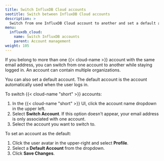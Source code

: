 ```yaml
---
title: Switch InfluxDB Cloud accounts
seotitle: Switch between InfluxDB Cloud accounts
description: >
  Switch from one InfluxDB Cloud account to another and set a default account.  
menu:
  influxdb_cloud:
    name: Switch InfluxDB accounts
    parent: Account management
weight: 105
---
```

If you belong to more than one {{< cloud-name >}} account with the same email address, you can switch from one account to another while staying logged in. An account can contain multiple organizations. 

You can also set a default account. The default account is the account automatically used when the user logs in.

To switch {{< cloud-name "short" >}} accounts:

1. In the {{< cloud-name "short" >}} UI, click the account name dropdown in the upper left.
2. Select **Switch Account**. If this option doesn't appear, your email address is only associated with one account.
3. Select the account you want to switch to.

To set an account as the default:

1. Click the user avatar in the upper-right and select **Profile**.
2. Select a **Default Account** from the dropdown. 
3. Click **Save Changes**. 